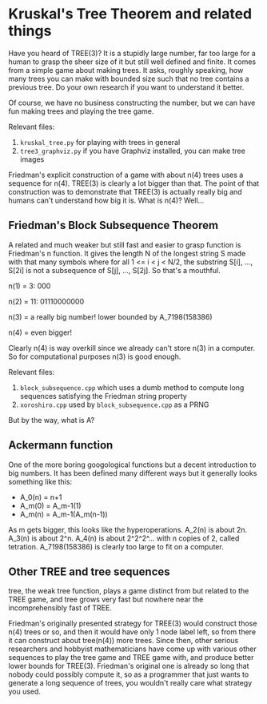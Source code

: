 #  Kruskal's Tree Theorem and related things

Have you heard of TREE(3)? It is a stupidly large number, far too large for a human to grasp the sheer size of it but still well defined and finite. It comes from a simple game about making trees. It asks, roughly speaking, how many trees you can make with bounded size such that no tree contains a previous tree. Do your own research if you want to understand it better.

Of course, we have no business constructing the number, but we can have fun making trees and playing the tree game.

Relevant files:

1. `kruskal_tree.py` for playing with trees in general
2. `tree3_graphviz.py` if you have Graphviz installed, you can make tree images

Friedman's explicit construction of a game with about n(4) trees uses a sequence for n(4). TREE(3) is clearly a lot bigger than that. The point of that construction was to demonstrate that TREE(3) is actually really big and humans can't understand how big it is. What is n(4)? Well...

Friedman's Block Subsequence Theorem
---

A related and much weaker but still fast and easier to grasp function is Friedman's n function. It gives the length N of the longest string S made with that many symbols where for all 1 <= i < j < N/2, the substring S[i], ..., S[2i] is not a subsequence of S[j], ..., S[2j]. So that's a mouthful.

n(1) = 3: 000

n(2) = 11: 01110000000

n(3) = a really big number! lower bounded by A_7198(158386)

n(4) = even bigger!

Clearly n(4) is way overkill since we already can't store n(3) in a computer. So for computational purposes n(3) is good enough.

Relevant files:

1. `block_subsequence.cpp` which uses a dumb method to compute long sequences satisfying the Friedman string property
2. `xoroshiro.cpp` used by `block_subsequence.cpp` as a PRNG

But by the way, what is A?

Ackermann function
---

One of the more boring googological functions but a decent introduction to big numbers. It has been defined many different ways but it generally looks something like this:

- A_0(n) = n+1
- A_m(0) = A_m-1(1)
- A_m(n) = A_m-1(A_m(n-1))

As m gets bigger, this looks like the hyperoperations. A_2(n) is about 2n. A_3(n) is about 2^n. A_4(n) is about 2^2^2^... with n copies of 2, called tetration. A_7198(158386) is clearly too large to fit on a computer.

Other TREE and tree sequences
---

tree, the weak tree function, plays a game distinct from but related to the TREE game, and tree grows very fast but nowhere near the incomprehensibly fast of TREE.

Friedman's originally presented strategy for TREE(3) would construct those n(4) trees or so, and then it would have only 1 node label left, so from there it can construct about tree(n(4)) more trees. Since then, other serious researchers and hobbyist mathematicians have come up with various other sequences to play the tree game and TREE game with, and produce better lower bounds for TREE(3). Friedman's original one is already so long that nobody could possibly compute it, so as a programmer that just wants to generate a long sequence of trees, you wouldn't really care what strategy you used.
